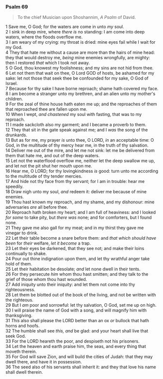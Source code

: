 ### Psalm 69

> To the chief Musician upon Shoshannim, *A Psalm* of David.

1 Save me, O God; for the waters are come in unto *my* soul.  
2 I sink in deep mire, where *there is* no standing: I am come into deep waters, where the floods overflow me.  
3 I am weary of my crying: my throat is dried: mine eyes fail while I wait for my God.  
4 They that hate me without a cause are more than the hairs of mine head: they that would destroy me, *being* mine enemies wrongfully, are mighty: then I restored *that* which I took not away.  
5 O God, thou knowest my foolishness; and my sins are not hid from thee.  
6 Let not them that wait on thee, O Lord GOD of hosts, be ashamed for my sake: let not those that seek thee be confounded for my sake, O God of Israel.  
7 Because for thy sake I have borne reproach; shame hath covered my face.  
8 I am become a stranger unto my brethren, and an alien unto my mother's children.  
9 For the zeal of thine house hath eaten me up; and the reproaches of them that reproached thee are fallen upon me.  
10 When I wept, *and chastened* my soul with fasting, that was to my reproach.  
11 I made sackcloth also my garment; and I became a proverb to them.  
12 They that sit in the gate speak against me; and I *was* the song of the drunkards.  
13 But as for me, my prayer *is* unto thee, O LORD, *in* an acceptable time: O God, in the multitude of thy mercy hear me, in the truth of thy salvation.  
14 Deliver me out of the mire, and let me not sink: let me be delivered from them that hate me, and out of the deep waters.  
15 Let not the waterflood overflow me, neither let the deep swallow me up, and let not the pit shut her mouth upon me.  
16 Hear me, O LORD; for thy lovingkindness *is* good: turn unto me according to the multitude of thy tender mercies.  
17 And hide not thy face from thy servant; for I am in trouble: hear me speedily.  
18 Draw nigh unto my soul, *and* redeem it: deliver me because of mine enemies.  
19 Thou hast known my reproach, and my shame, and my dishonour: mine adversaries *are* all before thee.  
20 Reproach hath broken my heart; and I am full of heaviness: and I looked *for some* to take pity, but *there was* none; and for comforters, but I found none.  
21 They gave me also gall for my meat; and in my thirst they gave me vinegar to drink.  
22 Let their table become a snare before them: and *that which should have been* for *their* welfare, *let it become* a trap.  
23 Let their eyes be darkened, that they see not; and make their loins continually to shake.  
24 Pour out thine indignation upon them, and let thy wrathful anger take hold of them.  
25 Let their habitation be desolate; *and* let none dwell in their tents.  
26 For they persecute *him* whom thou hast smitten; and they talk to the grief of those whom thou hast wounded.  
27 Add iniquity unto their iniquity: and let them not come into thy righteousness.  
28 Let them be blotted out of the book of the living, and not be written with the righteous.  
29 But I *am* poor and sorrowful: let thy salvation, O God, set me up on high.  
30 I will praise the name of God with a song, and will magnify him with thanksgiving.  
31 *This* also shall please the LORD better than an ox *or* bullock that hath horns and hoofs.  
32 The humble shall see *this, and* be glad: and your heart shall live that seek God.  
33 For the LORD heareth the poor, and despiseth not his prisoners.  
34 Let the heaven and earth praise him, the seas, and every thing that moveth therein.  
35 For God will save Zion, and will build the cities of Judah: that they may dwell there, and have it in possession.  
36 The seed also of his servants shall inherit it: and they that love his name shall dwell therein.  
